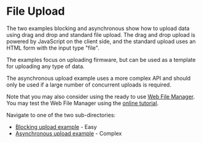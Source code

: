 # File Upload

The two examples blocking and asynchronous show how to upload data
using drag and drop and standard file upload. The drag and drop upload
is powered by JavaScript on the client side, and the standard upload
uses an HTML form with the input type "file".

The examples focus on uploading firmware, but can be used as a
template for uploading any type of data.

The asynchronous upload example uses a more complex API and should
only be used if a large number of concurrent uploads is required.

Note that you may also consider using the ready to use [Web File Manager](https://realtimelogic.com/ba/doc/?url=lua.html#ba_create_wfs). You may test the Web File Manager using the [online tutorial](https://tutorial.realtimelogic.com/fs/).

Navigate to one of the two sub-directories:

* [Blocking upload example](blocking/) - Easy
* [Asynchronous upload example](asynchronous/) - Complex

